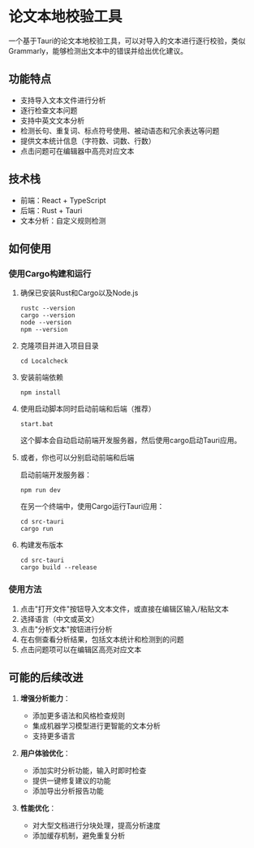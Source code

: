 # 论文本地校验工具

一个基于Tauri的论文本地校验工具，可以对导入的文本进行逐行校验，类似Grammarly，能够检测出文本中的错误并给出优化建议。

## 功能特点

- 支持导入文本文件进行分析
- 逐行检查文本问题
- 支持中英文文本分析
- 检测长句、重复词、标点符号使用、被动语态和冗余表达等问题
- 提供文本统计信息（字符数、词数、行数）
- 点击问题可在编辑器中高亮对应文本

## 技术栈

- 前端：React + TypeScript
- 后端：Rust + Tauri
- 文本分析：自定义规则检测

## 如何使用

### 使用Cargo构建和运行

1. 确保已安装Rust和Cargo以及Node.js
   ```
   rustc --version
   cargo --version
   node --version
   npm --version
   ```

2. 克隆项目并进入项目目录
   ```
   cd Localcheck
   ```

3. 安装前端依赖
   ```
   npm install
   ```

4. 使用启动脚本同时启动前端和后端（推荐）
   ```
   start.bat
   ```
   
   这个脚本会自动启动前端开发服务器，然后使用cargo启动Tauri应用。

5. 或者，你也可以分别启动前端和后端

   启动前端开发服务器：
   ```
   npm run dev
   ```

   在另一个终端中，使用Cargo运行Tauri应用：
   ```
   cd src-tauri
   cargo run
   ```

6. 构建发布版本
   ```
   cd src-tauri
   cargo build --release
   ```

### 使用方法

1. 点击"打开文件"按钮导入文本文件，或直接在编辑区输入/粘贴文本
2. 选择语言（中文或英文）
3. 点击"分析文本"按钮进行分析
4. 在右侧查看分析结果，包括文本统计和检测到的问题
5. 点击问题项可以在编辑区高亮对应文本

## 可能的后续改进

1. **增强分析能力**：
   - 添加更多语法和风格检查规则
   - 集成机器学习模型进行更智能的文本分析
   - 支持更多语言

2. **用户体验优化**：
   - 添加实时分析功能，输入时即时检查
   - 提供一键修复建议的功能
   - 添加导出分析报告功能

3. **性能优化**：
   - 对大型文档进行分块处理，提高分析速度
   - 添加缓存机制，避免重复分析